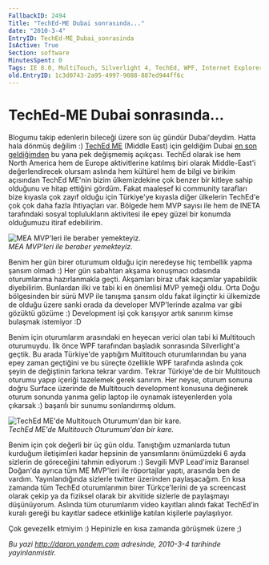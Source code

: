 ```yaml
---
FallbackID: 2494
Title: "TechEd-ME Dubai sonrasında..."
date: "2010-3-4"
EntryID: TechEd-ME_Dubai_sonrasinda
IsActive: True
Section: software
MinutesSpent: 0
Tags: IE 8.0, MultiTouch, Silverlight 4, TechEd, WPF, Internet Explorer
old.EntryID: 1c3d0743-2a95-4997-9088-887ed944ff6c
---
```

# TechEd-ME Dubai sonrasında...
Blogumu takip edenlerin bileceği üzere son üç gündür Dubai'deydim. Hatta
hala dönmüş değilim :) [TechEd ME](http://www.teched.ae) (Middle East)
için geldiğim Dubai [en son
geldiğimden](http://daron.yondem.com/tr/post/8c0720eb-1398-43a7-bb22-17bc31126339)
bu yana pek değişmemiş açıkçası. TechEd olarak ise hem North America hem
de Europe aktivitlerine katılmış biri olarak Middle-East'i
değerlendirecek olursam aslında hem kültürel hem de bilgi ve birikim
açısından TechEd ME'nin bizim ülkemizdekine çok benzer bir kitleye sahip
olduğunu ve hitap ettiğini gördüm. Fakat maalesef ki community tarafları
bize kıyasla çok zayıf olduğu için Türkiye'ye kıyasla diğer ülkelerin
TechEd'e çok çok daha fazla ihtiyaçları var. Bölgede hem MVP sayısı ile
hem de INETA tarafındaki sosyal toplulukların aktivitesi ile epey güzel
bir konumda olduğumuzu itiraf edebilirim.

![MEA MVP'leri ile beraber
yemekteyiz.](media/TechEd-ME_Dubai_sonrasinda/04032010_2.jpg)\
*MEA MVP'leri ile beraber yemekteyiz.*

Benim her gün birer oturumum olduğu için neredeyse hiç tembellik yapma
şansım olmadı :) Her gün sabahtan akşama konuşmacı odasında oturumlarıma
hazırlanmakla geçti. Akşamları biraz ufak kaçamlar yapabildik
diyebilirim. Bunlardan ilki ve tabi ki en önemlisi MVP yemeği oldu. Orta
Doğu bölgesinden bir sürü MVP ile tanışma şansım oldu fakat ilginçtir ki
ülkemizde de olduğu üzere sanki orada da developer MVP'lerinde azalma
var gibi gözüktü gözüme :) Development işi çok karışıyor artık sanırım
kimse bulaşmak istemiyor :D

Benim için oturumlarım arasındaki en heyecan verici olan tabi ki
Multitouch oturumuydu. İlk önce WPF tarafından başladık sonrasında
Silverlight'a geçtik. Bu arada Türkiye'de yaptığım Multitouch
oturumlarından bu yana epey zaman geçtiğini ve bu süreçte özellikle WPF
tarafında aslında çok şeyin de değiştinin farkına tekrar vardım. Tekrar
Türkiye'de de bir Multitouch oturumu yapıp içeriği tazelemek gerek
sanırım. Her neyse, oturum sonuna doğru Surface üzerinde de Multitouch
development konusuna değinerek oturum sonunda yanıma gelip laptop ile
oynamak isteyenlerden yola çıkarsak :) başarılı bir sunumu sonlandırmış
oldum.

![TechEd ME'de Multitouch Oturumum'dan bir
kare.](media/TechEd-ME_Dubai_sonrasinda/04032010_1.jpg)\
*TechEd ME'de Multitouch Oturumum'dan bir kare.*

Benim için çok değerli bir üç gün oldu. Tanıştığım uzmanlarda tutun
kurduğum iletişimleri kadar hepsinin de yansımlarını önümüzdeki 6 ayda
sizlerin de göreceğini tahmin ediyorum :) Sevgili MVP Lead'imiz Baransel
Doğan'da ayrıca tüm ME MVP'leri ile röportajlar yaptı, arasında ben de
vardım. Yayınlandığında sizlerle twitter üzerinden paylaşacağım. En kısa
zamanda tüm TechEd oturumlarımın birer Türkçe'lerini de ya screencast
olarak çekip ya da fiziksel olarak bir akvitide sizlerle de paylaşmayı
düşünüyorum. Aslında tüm oturumlarım video kayıtları alındı fakat
TechEd'in kuralı gereği bu kayıtlar sadece etkinliğe katılan kişilerle
paylaşılıyor.

Çok gevezelik etmiyim :) Hepinizle en kısa zamanda görüşmek üzere ;)



*Bu yazi http://daron.yondem.com adresinde, 2010-3-4 tarihinde yayinlanmistir.*
